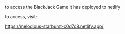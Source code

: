 to access the BlackJack Game
it has deployed to netlify

to access, visit:

https://melodious-starburst-c0d7c8.netlify.app/
